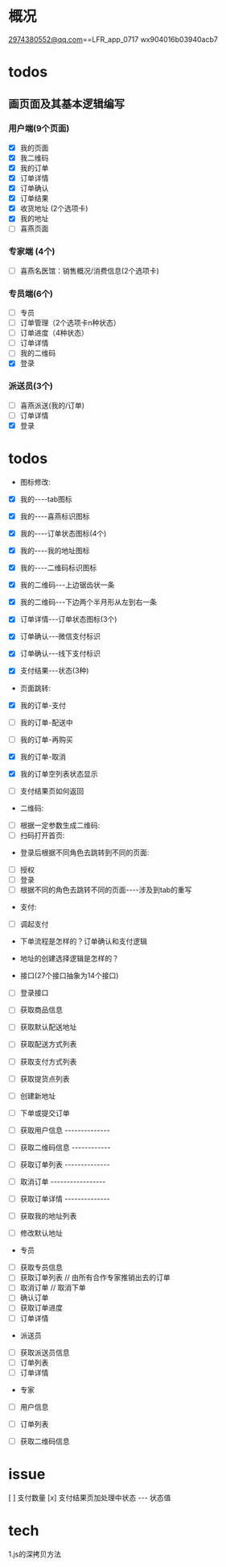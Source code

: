# 概况
2974380552@qq.com==LFR_app_0717
wx904016b03940acb7

# todos
## 画页面及其基本逻辑编写
### 用户端(9个页面)
- [x] 我的页面
- [x] 我二维码       
- [x] 我的订单     
- [x] 订单详情    
- [x] 订单确认        
- [x] 订单结果
- [x] 收货地址 (2个选项卡) 
- [x] 我的地址       
- [ ] 喜燕页面    

### 专家端 (4个)
- [ ] 喜燕名医馆：销售概况/消费信息(2个选项卡)

### 专员端(6个)
- [ ] 专员   
- [ ] 订单管理（2个选项卡n种状态）   
- [ ] 订单进度（4种状态）  
- [ ] 订单详情  
- [ ] 我的二维码 
- [x] 登录   

### 派送员(3个)
- [ ] 喜燕派送(我的/订单)  
- [ ] 订单详情  
- [x] 登录 

# todos
- 图标修改:
- [x] 我的----tab图标
- [x] 我的----喜燕标识图标
- [x] 我的----订单状态图标(4个)
- [x] 我的----我的地址图标
- [x] 我的----二维码标识图标
- [x] 我的二维码---上边锯齿状一条
- [x] 我的二维码---下边两个半月形从左到右一条
- [x] 订单详情---订单状态图标(3个)

- [x] 订单确认---微信支付标识
- [x] 订单确认---线下支付标识
- [x] 支付结果---状态(3种)

- 页面跳转:
- [x] 我的订单-支付
- [ ] 我的订单-配送中
- [ ] 我的订单-再购买
- [x] 我的订单-取消

- [x] 我的订单空列表状态显示
- [ ] 支付结果页如何返回

- 二维码:
- [ ] 根据一定参数生成二维码:
- [ ] 扫码打开首页:

- 登录后根据不同角色去跳转到不同的页面:
- [ ] 授权
- [ ] 登录
- [ ] 根据不同的角色去跳转不同的页面----涉及到tab的重写

- 支付:
- [ ] 调起支付

- 下单流程是怎样的？订单确认和支付逻辑
- 地址的创建选择逻辑是怎样的？

- 接口(27个接口抽象为14个接口)
- [ ] 登录接口
- [ ] 获取商品信息 
- [ ] 获取默认配送地址
- [ ] 获取配送方式列表
- [ ] 获取支付方式列表
- [ ] 获取提货点列表
- [ ] 创建新地址
- [ ] 下单或提交订单

- [ ] 获取用户信息 --------------
- [ ] 获取二维码信息 ------------
- [ ] 获取订单列表 --------------
- [ ] 取消订单 -----------------
- [ ] 获取订单详情 --------------

- [ ] 获取我的地址列表
- [ ] 修改默认地址

- 专员
- [ ] 获取专员信息
- [ ] 获取订单列表 // 由所有合作专家推销出去的订单
- [ ] 取消订单 // 取消下单
- [ ] 确认订单
- [ ] 获取订单进度
- [ ] 订单详情

- 派送员
- [ ] 获取派送员信息
- [ ] 订单列表
- [ ] 订单详情

- 专家
- [ ] 用户信息
- [ ] 订单列表
- [ ] 获取二维码信息




# issue
[ ] 支付数量
[x] 支付结果页加处理中状态  --- 状态值

# tech
1.js的深拷贝方法













 













